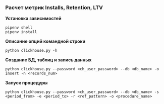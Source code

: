 ### Расчет метрик Installs, Retention, LTV

**Установка зависимостей**
```
pipenv shell
pipenv install
```

**Описание опций командной строки**
```
python clickhouse.py -h
```

**Создание БД, таблиц и запись данных**
```
python clickhouse.py --password <ch_user_password> --db <db_name> -o insert -n <records_num>
```

**Запуск процедуры**
```
python clickhouse.py --password <ch_user_password> --db <db_name> -s <period_from> -e <period_to> -r <ref_pattern> -o <procedure_name>
```